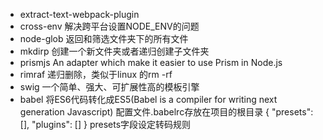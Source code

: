 * extract-text-webpack-plugin 
* cross-env 解决跨平台设置NODE_ENV的问题
* node-glob 返回和筛选文件夹下的所有文件
* mkdirp 创建一个新文件夹或者递归创建子文件夹
* prismjs An adapter which make it easier to use Prism in Node.js
* rimraf 递归删除，类似于linux 的rm -rf
* swig 一个简单、强大、可扩展性高的模板引擎
* babel 将ES6代码转化成ES5(Babel is a compiler for writing next generation Javascript)
配置文件.babelrc存放在项目的根目录
{
  "presets": [],
  "plugins": []
}
presets字段设定转码规则
